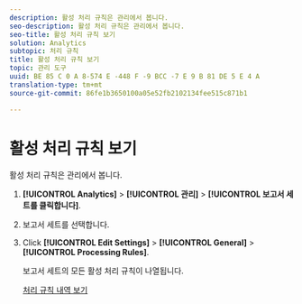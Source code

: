```yaml
---
description: 활성 처리 규칙은 관리에서 봅니다.
seo-description: 활성 처리 규칙은 관리에서 봅니다.
seo-title: 활성 처리 규칙 보기
solution: Analytics
subtopic: 처리 규칙
title: 활성 처리 규칙 보기
topic: 관리 도구
uuid: BE 85 C 0 A 8-574 E -448 F -9 BCC -7 E 9 B 81 DE 5 E 4 A
translation-type: tm+mt
source-git-commit: 86fe1b3650100a05e52fb2102134fee515c871b1

---
```



# 활성 처리 규칙 보기

활성 처리 규칙은 관리에서 봅니다.

1. **[!UICONTROL Analytics]** &gt; **[!UICONTROL 관리]** &gt; **[!UICONTROL 보고서 세트를 클릭합니다]**.
1. 보고서 세트를 선택합니다.
1. Click **[!UICONTROL Edit Settings]** &gt; **[!UICONTROL General]** &gt; **[!UICONTROL Processing Rules]**.

   보고서 세트의 모든 활성 처리 규칙이 나열됩니다.

   [처리 규칙 내역 보기](../../../../admin/admin/c-processing-rules/c-processing-rules-configuration/t-processing-rule-view-history.md#task_0024B490E86C4B9C80F58779C05CE563)
